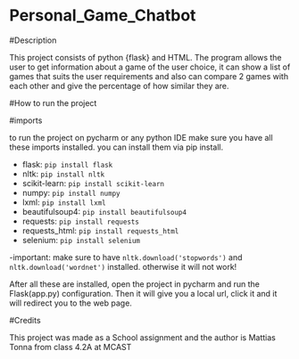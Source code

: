 # Personal_Game_Chatbot
 
#Description

This project consists of python {flask} and HTML. The program allows the user to get information about a game of the user choice, it can show a list of games that suits the user requirements and also can compare 2 games with each other and give the percentage of how similar they are.

#How to run the project 

#imports

to run the project on pycharm or any python IDE make sure you have all these imports installed. you can install them via pip install.


- flask: `pip install flask`
- nltk: `pip install nltk`
- scikit-learn: `pip install scikit-learn`
- numpy: `pip install numpy`
- lxml: `pip install lxml`
- beautifulsoup4: `pip install beautifulsoup4`
- requests: `pip install requests`
- requests_html: `pip install requests_html`
- selenium: `pip install selenium`

-important: make sure to have `nltk.download('stopwords')` and `nltk.download('wordnet')` installed. otherwise it will not work!

After all these are installed, open the project in pycharm and run the Flask(app.py) configuration. Then it will give you a local url, click it and it will redirect you to the web page. 

#Credits

This project was made as a School assignment and the author is Mattias Tonna from class 4.2A at MCAST



